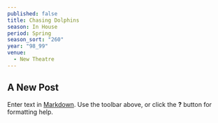 ```yaml
---
published: false
title: Chasing Dolphins
season: In House
period: Spring
season_sort: "260"
year: "98_99"
venue: 
  - New Theatre
---
```


## A New Post

Enter text in [Markdown](http://daringfireball.net/projects/markdown/). Use the toolbar above, or click the **?** button for formatting help.
